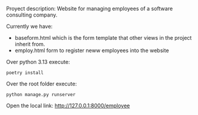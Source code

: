Proyect description: Website for managing employees of a software consulting company.

Currently we have:
- baseform.html which is the form template that other views in the project inherit from.
- employ.html form to register neww employees into the website

Over python 3.13 execute:
```
poetry install
```
Over the root folder execute:
```
python manage.py runserver
```
Open the local link: http://127.0.0.1:8000/employee